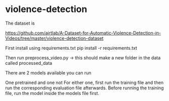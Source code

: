 # violence-detection

The dataset is 

https://github.com/airtlab/A-Dataset-for-Automatic-Violence-Detection-in-Videos/tree/master/violence-detection-dataset

First install using requirements.txt 
pip install -r requirements.txt

Then run preprocess_video.py -> this should make a new folder in the data called processed_data

There are 2 models available you can run

One pretrained and one not
For either one, first run the training file and then run the corresponding evaluation file afterwards. Before running the training file, run the model inside the models file first.
